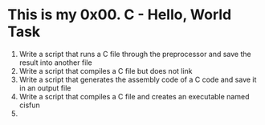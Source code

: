 # This is my 0x00. C - Hello, World Task
1. Write a script that runs a C file through the preprocessor and save the result into another file
2. Write a script that compiles a C file but does not link
3. Write a script that generates the assembly code of a C code and save it in an output file
4. Write a script that compiles a C file and creates an executable named cisfun
5.    
